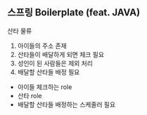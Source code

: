 ## 스프링 Boilerplate (feat. JAVA)

산타 물류

1. 아이들의 주소 존재
2. 산타들이 배달하게 되면 체크 필요
3. 성인이 된 사람들은 제외 처리
4. 배달할 산타들 배정 필요


- 아이들 체크하는 role
- 산타 role
- 배달할 산타들 배정하는 스케줄러 필요